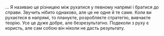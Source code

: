 ... Я називаю це різницею між рухатися у певному напрямі і братися до справи. Звучить нібито однаково, але це не одне й те саме. Коли ви рухаєтеся в напрямі, то плануєте, розробляєте стратегію, вивчаєте теорію. Усе це дуже добре, але безрезультатно. Подеколи з руху є користь, але сам собою він ніколи не дасть результату.